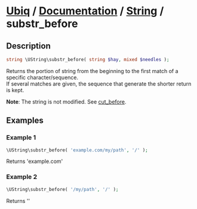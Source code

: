 [Ubiq](https://github.com/Pixel418/Ubiq#readme) / [Documentation](../index.md#readme) / [String](../index.md#string) / substr_before
======


Description
-------- 

```php
string \UString\substr_before( string $hay, mixed $needles );
```

Returns the portion of string from the beginning to the first match of a specific character/sequence. <br>
If several matches are given, the sequence that generate the shorter return is kept.

**Note**: The string is not modified. See [cut_before](./cut_before.md#readme).



Examples
--------

### Example 1

```php
\UString\substr_before( 'example.com/my/path', '/' );
```
Returns 'example.com'

### Example 2

```php
\UString\substr_before( '/my/path', '/' );
```
Returns ''